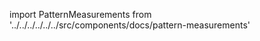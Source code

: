 
import PatternMeasurements from '../../../../../../src/components/docs/pattern-measurements'

<PatternMeasurements pattern='holmes' />


